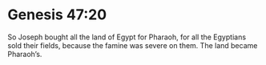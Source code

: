 # Genesis 47:20

So Joseph bought all the land of Egypt for Pharaoh, for all the Egyptians sold their fields, because the famine was severe on them. The land became Pharaoh’s.

